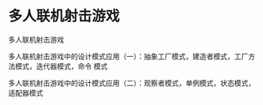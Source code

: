 # 多人联机射击游戏


多人联机射击游戏

多人联机射击游戏中的设计模式应用（一）：抽象工厂模式，建造者模式，工厂方法模式，迭代器模式，命令
模式

多人联机射击游戏中的设计模式应用（二）：观察者模式，单例模式，状态模式，适配器模式